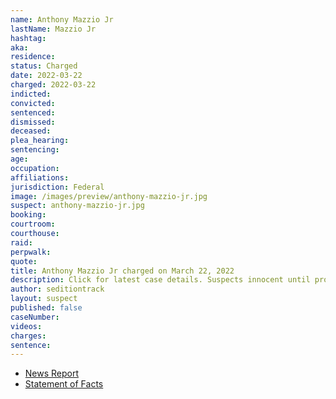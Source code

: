 ```yaml
---
name: Anthony Mazzio Jr
lastName: Mazzio Jr
hashtag:
aka:
residence:
status: Charged
date: 2022-03-22
charged: 2022-03-22
indicted:
convicted:
sentenced:
dismissed:
deceased:
plea_hearing:
sentencing:
age:
occupation:
affiliations:
jurisdiction: Federal
image: /images/preview/anthony-mazzio-jr.jpg
suspect: anthony-mazzio-jr.jpg
booking:
courtroom:
courthouse:
raid:
perpwalk:
quote:
title: Anthony Mazzio Jr charged on March 22, 2022
description: Click for latest case details. Suspects innocent until proven guilty.
author: seditiontrack
layout: suspect
published: false
caseNumber:
videos:
charges:
sentence:
---
```


- [News Report]()
- [Statement of Facts](https://extremism.gwu.edu/sites/g/files/zaxdzs2191/f/Anthony%20Michael%20Mazzio%20Jr%20Statement%20of%20Facts.pdf)
